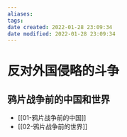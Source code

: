 ```yaml
---
aliases:
tags:
date created: 2022-01-28 23:09:34
date modified: 2022-01-28 23:09:34
---
```


# 反对外国侵略的斗争
## 鸦片战争前的中国和世界
- [[01-鸦片战争前的中国]]
- [[02-鸦片战争前的世界]]
